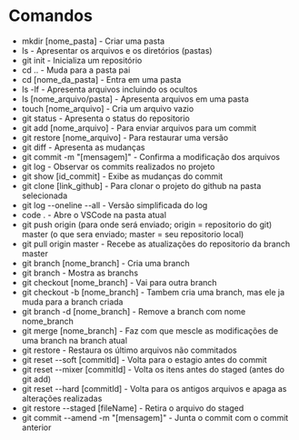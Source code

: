 # Comandos 
- mkdir [nome_pasta] - Criar uma pasta
- ls - Apresentar os arquivos e os diretórios (pastas) 
- git init - Inicializa um repositório 
- cd .. - Muda para a pasta pai
- cd [nome_da_pasta] - Entra em uma pasta 
- ls -lf - Apresenta arquivos incluindo os ocultos 
- ls [nome_arquivo/pasta] - Apresenta arquivos em uma pasta 
- touch [nome_arquivo] - Cria um arquivo vazio 
- git status - Apresenta o status do repositorio 
- git add [nome_arquivo] - Para enviar arquivos para um commit 
- git restore [nome_arquivo] - Para restaurar uma versão 
- git diff - Apresenta as mudanças 
- git commit -m "[mensagem]" - Confirma a modificação dos arquivos 
- git log - Observar os commits realizados no projeto 
- git show [id_commit] - Exibe as mudanças do commit
- git clone [link_github] - Para clonar o projeto do github na pasta selecionada 
- git log --oneline --all - Versão simplificada do log 
- code . - Abre o VSCode na pasta atual
- git push origin (para onde será enviado; origin = repositorio do git) master (o que sera enviado; master = seu repositorio local) 
- git pull origin master - Recebe as atualizações do repositorio da branch master
- git branch [nome_branch] - Cria uma branch 
- git branch - Mostra as branchs 
- git checkout [nome_branch] - Vai para outra branch 
- git checkout -b [nome_branch] - Tambem cria uma branch, mas ele ja muda para a branch criada
- git branch -d [nome_branch] - Remove a branch com nome nome_branch
- git merge [nome_branch] - Faz com que mescle as modificações de uma branch na branch atual  
- git restore - Restaura os último arquivos não commitados 
- git reset --soft [commitId] - Volta para o estagio antes do commit 
- git reset --mixer [commitId] - Volta os itens antes do staged (antes do git add) 
- git reset --hard [commitId] - Volta para os antigos arquivos e apaga as alterações realizadas 
- git restore --staged [fileName] - Retira o arquivo do staged 
- git commit --amend -m "[mensagem]" - Junta o commit com o commit anterior